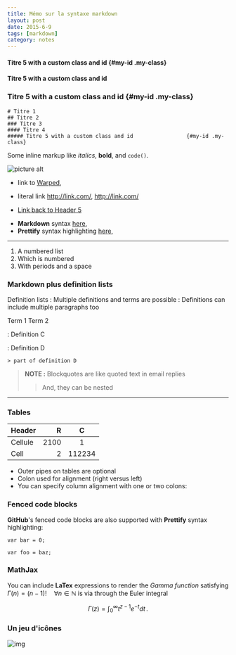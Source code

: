 ```yaml
---
title: Mémo sur la syntaxe markdown
layout: post
date: 2015-6-9
tags: [markdown]
category: notes
---
```


#### Titre 5 with a custom class and id                 {#my-id .my-class}


#### Titre 5 with a custom class and id


### Titre 5 with a custom class and id                 {#my-id .my-class}

```
# Titre 1
## Titre 2
### Titre 3 
#### Titre 4
##### Titre 5 with a custom class and id                 {#my-id .my-class}
```

Some inline markup like _italics_,  **bold**, and `code()`.

![picture alt](https://cdn.cine.io/images/code-logos/github-logo.png "Title is optional")    

 * link to [Warped](http://warpedvisions.org),
 - literal link <http://link.com/>, http://link.com/
 + [Link back to Header 5](#my-id)
 - **Markdown** syntax [here][2],
 - **Prettify** syntax highlighting [here][prettify],

  [2]: http://daringfireball.net/projects/markdown/syntax "Markdown"
  [prettify]: https://code.google.com/p/google-code-prettify/ "prettify"

----------

 1. A numbered list
 2. Which is numbered
 3. With periods and a space 

### Markdown plus definition lists

 
Definition lists
: Multiple definitions and terms are possible
: Definitions can include multiple paragraphs too
 
Term 1
Term 2

:   Definition C

:   Definition D

	> part of definition D

 
> **NOTE :** Blockquotes are like quoted text in email replies
>> And, they can be nested
 
--------------------------

### Tables

| Header    | R      |    C
| ---       | ---:   |  :---:
|  Cellule  |  2100  |    1
|  Cell     |     2  |  112234
 

* Outer pipes on tables are optional
* Colon used for alignment (right versus left)
* You can specify column alignment with one or two colons:


### Fenced code blocks

**GitHub**'s fenced code blocks are also supported with **Prettify** syntax highlighting:


    var bar = 0;

```
var foo = baz;
```


### MathJax
 
You can include **LaTex** expressions to render the *Gamma function* satisfying $\Gamma(n) = (n-1)!\quad\forall
n\in\mathbb N$ is via through the Euler integral

$$
\Gamma(z) = \int_0^\infty t^{z-1}e^{-t}dt\,.
$$

### Un jeu d'icônes

![img](http://benweet.github.io/stackedit/img/glyphicons-halflings.png)

